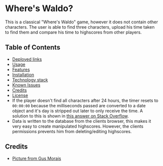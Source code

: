 # Where's Waldo?

This is a classical "Where's Waldo" game, however it does not contain other characters. The user is able to find three characters, upload his time taken to find them and compare his time to highscores from other players.
	
## Table of Contents

- [Deployed links](#globe_with_meridians-deployed-links)
- [Usage](#grey_exclamation-usage)
- [Features](#sparkles-features)
- [Installation](#wrench-installation)
- [Technology stack](#blue_book-technology-stack)
- [Known Issues](#exclamation-known-issues)
- [Credits](#pray-credits)
- [License](#scroll-license)
- If the player doesn't find all characters after 24 hours, the timer resets to `00:00:00` because the milliseconds passed are converted to a date object and it's day is stripped out later to only receive the time. A solution to this is shown in [this answer on Stack Overflow](https://stackoverflow.com/a/67256291).
- Data is written to the database from the clients browser, this makes it very easy to create manipulated highscores. However, the clients permissions prevents him from deleting/editing highscores.

## Credits
- [Picture from Gus Morais](https://www.behance.net/gallery/110549933/2020Christmas-illustration-for-Washington-Post)